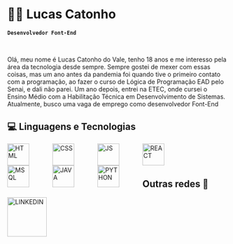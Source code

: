# 🧑‍💻 Lucas Catonho
**`Desenvolvedor Font-End`**


​

Olá, meu nome é Lucas Catonho do Vale, tenho 18 anos e me interesso pela área da tecnologia desde sempre. Sempre gostei de mexer com essas coisas, mas um ano antes da pandemia foi quando tive o primeiro contato com a programação, ao fazer o curso de Lógica de Programação EAD pelo Senai, e dali não parei. Um ano depois, entrei na ETEC, onde cursei o Ensino Médio com a Habilitação Técnica em Desenvolvimento de Sistemas. Atualmente, busco uma vaga de emprego como desenvolvedor Font-End
## 💻 Linguagens e Tecnologias

<img
  align="left"
  alt="HTML"
  title="HTML"
  width= "50px"
  style= "padding-right: 50px;"
  src="https://cdn.jsdelivr.net/gh/devicons/devicon@latest/icons/html5/html5-plain-wordmark.svg"
/>

<img
  align="left"
  alt="CSS"
  title="CSS"
  width= "50px"
  style= "padding-right: 50px;"
  src="https://cdn.jsdelivr.net/gh/devicons/devicon@latest/icons/css3/css3-plain-wordmark.svg"
/>

<img
  align="left"
  alt="JS"
  title="JS"
  width= "50px"
  style= "padding-right: 50px;"
  src="https://cdn.jsdelivr.net/gh/devicons/devicon@latest/icons/javascript/javascript-plain.svg"
/>

<img
  align="left"
  alt="REACT"
  title="REACT"
  width= "50px"
  style= "padding-right: 50px;"
  src="https://cdn.jsdelivr.net/gh/devicons/devicon@latest/icons/react/react-original-wordmark.svg"
/>

<img
  align="left"
  alt="MSQL"
  title="MSQL"
  width= "50px"
  style= "padding-right: 50px;"
  src="https://cdn.jsdelivr.net/gh/devicons/devicon@latest/icons/mysql/mysql-plain-wordmark.svg"
/>

<img
  align="left"
  alt="JAVA"
  title="JAVA"
  width= "50px"
  style= "padding-right: 50px;"
  src="https://cdn.jsdelivr.net/gh/devicons/devicon@latest/icons/java/java-plain-wordmark.svg"
/>

<img
  align="left"
  alt="PYTHON"
  title="PYTHON"
  width= "50px"
  style= "padding-right: 50px;"
  src="https://cdn.jsdelivr.net/gh/devicons/devicon@latest/icons/python/python-original-wordmark.svg"
/>
</br>
</br>
</br>
## Outras redes 🛜

<a href="https://www.linkedin.com/in/lucas-catonho-0b29552aa">
  <img
    align="left"
    alt="LINKEDIN"
    title="LINKEDIN"
    width= "90px"
    style= "padding-right: 50px;"
    src="https://cdn.jsdelivr.net/gh/devicons/devicon@latest/icons/linkedin/linkedin-original.svg"
  />
</a>
